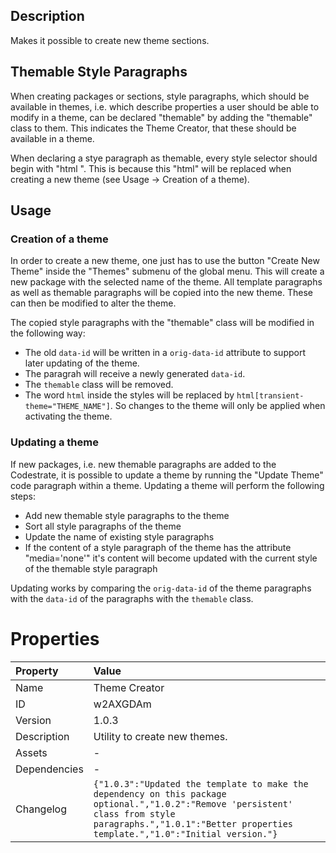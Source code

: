 <h2>Description</h2><p>Makes it possible to create new theme sections.</p><h2>Themable Style Paragraphs</h2><p>When creating packages or sections, style paragraphs, which should be available in themes, i.e. which describe properties a user should be able to modify in a theme, can be declared "themable" by adding the "themable" class to them. This indicates the Theme Creator, that these should be available in a theme.</p><p>When declaring a stye paragraph as themable, every style selector should begin with "html ". This is because this "html" will be replaced when creating a new theme (see Usage -&gt; Creation of a theme).</p><h2>Usage</h2><h3>Creation of a theme</h3><p>In order to create a new theme, one just has to use the button "Create New Theme" inside the "Themes" submenu of the global menu. This will create a new package with the selected name of the theme. All template paragraphs as well as themable paragraphs will be copied into the new theme. These can then be modified to alter the theme.</p><p>The copied style paragraphs with the "themable" class will be modified in the following way:</p><p><ul><li>The old <code>data-id</code> will be written in a <code>orig-data-id</code> attribute to support later updating of the theme.</li><li>The paragrah will receive a newly generated <code>data-id</code>.</li><li>The <code>themable</code> class will be removed.</li><li>The word <code>html</code> inside the styles will be replaced by <code>html[transient-theme="THEME_NAME"]</code>. So changes to the theme will only be applied when activating the theme.</li></ul></p><h3>Updating a theme</h3><p>If new packages, i.e. new themable paragraphs are added to the Codestrate, it is possible to update a theme by running the "Update Theme" code paragraph within a theme. Updating a theme will perform the following steps:</p><p><ul><li>Add new themable style paragraphs to the theme</li><li>Sort all style paragraphs of the theme</li><li>Update the name of existing style paragraphs</li><li>If the content of a style paragraph of the theme has the attribute "media='none'" it's content will become updated with the current style of the themable style paragraph</li></ul></p><p>Updating works by comparing the <code>orig-data-id</code> of the theme paragraphs with the <code>data-id</code> of the paragraphs with the <code>themable</code> class.</p>

# Properties

| Property | Value |
| :--- | :--- |
| Name | Theme Creator |
| ID | w2AXGDAm |
| Version | 1.0.3 |
| Description | Utility to create new themes. |
| Assets | - |
| Dependencies | - |
| Changelog | `{"1.0.3":"Updated the template to make the dependency on this package optional.","1.0.2":"Remove 'persistent' class from style paragraphs.","1.0.1":"Better properties template.","1.0":"Initial version."}` |